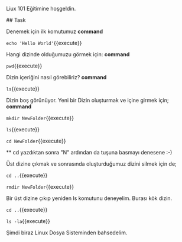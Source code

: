 Liux 101 Eğitimine hoşgeldin.

## Task

Denemek için ilk komutumuz **command**

`echo 'Hello World'`{{execute}}

Hangi dizinde olduğumuzu görmek için: **command**

`pwd`{{execute}}

Dizin içeriğini nasıl görebiliriz? **command**

`ls`{{execute}}

Dizin boş görünüyor. Yeni bir Dizin oluşturmak ve içine girmek için; **command**

`mkdir NewFolder`{{execute}}

`ls`{{execute}}

`cd NewFolder`{{execute}}

** cd yazdıktan sonra "N" ardından da <tab> tuşuna basmayı denesene :-)

Üst dizine çıkmak ve sonrasında oluşturduğumuz dizini silmek için de; 

`cd ..`{{execute}}

`rmdir NewFolder`{{execute}}

Bir üst dizine çıkıp yeniden ls komutunu deneyelim. Burası kök dizin. 

`cd ..`{{execute}}

`ls -la`{{execute}}

Şimdi biraz Linux Dosya Sisteminden bahsedelim. 


